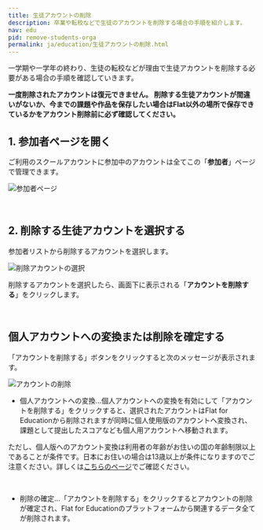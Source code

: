 ```yaml
---
title: 生徒アカウントの削除
description: 卒業や転校などで生徒のアカウントを削除する場合の手順を紹介します。
nav: edu
pid: remove-students-orga
permalink: ja/education/生徒アカウントの削除.html
---
```


一学期や一学年の終わり、生徒の転校などが理由で生徒アカウントを削除する必要がある場合の手順を確認していきます。

**一度削除されたアカウントは復元できません。
削除する生徒アカウントが間違いがないか、今までの課題や作品を保存したい場合はFlat以外の場所で保存できているかをアカウント削除前に必ず確認してください。**
<br>

## 1. 参加者ページを開く

ご利用のスクールアカウントに参加中のアカウントは全てこの「**参加者**」ページで管理できます。

![参加者ページ](/help/assets/img/edu-ja/people-tab.png)

<br>


## 2. 削除する生徒アカウントを選択する

参加者リストから削除するアカウントを選択します。

![削除アカウントの選択](/help/assets/img/edu-ja/people-select-bulk.png)

削除するアカウントを選択したら、画面下に表示される「**アカウントを削除する**」をクリックします。

<br>


## 個人アカウントへの変換または削除を確定する

「アカウントを削除する」ボタンをクリックすると次のメッセージが表示されます。

![アカウントの削除](/help/assets/img/edu-ja/people-delete-bulk-dialog.png)

* 個人アカウントへの変換…個人アカウントへの変換を有効にして「アカウントを削除する」をクリックすると、選択されたアカウントはFlat for Educationから削除されますが同時に個人使用版のアカウントへ変換され、課題として提出したスコアなども個人用アカウントへ移動されます。

ただし、個人版へのアカウント変換は利用者の年齢がお住いの国の年齢制限以上であることが条件です。日本にお住いの場合は13歳以上が条件になりますのでご注意ください。詳しくは[こちらのページ](/help/en/policies/required-age.html)でご確認ください。

<br>

* 削除の確定…「アカウントを削除する」をクリックするとアカウントの削除が確定され、Flat for Educationのプラットフォームから関連するデータ全てが削除されます。
